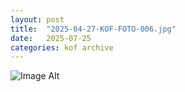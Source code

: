 ```yaml
---
layout:	post
title:	"2025-04-27-KOF-FOTO-006.jpg"
date:	2025-07-25
categories:	kof archive
---
```


![Image Alt](https://k0f.github.io/assets/2025-04-27-KOF-FOTO-006.jpg)